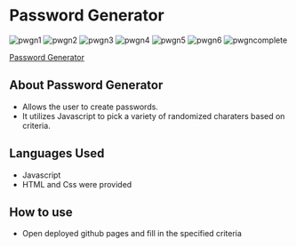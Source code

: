 # Password Generator

![pwgn1](https://user-images.githubusercontent.com/74930599/129494516-4b22f77d-e925-4e98-b413-adf10bdec4d7.jpg)
![pwgn2](https://user-images.githubusercontent.com/74930599/129494515-3e430ead-6c27-4705-9e3b-59d202e5a283.jpg)
![pwgn3](https://user-images.githubusercontent.com/74930599/129494511-151054b1-95b3-410e-a04f-e2f5607351bd.jpg)
![pwgn4](https://user-images.githubusercontent.com/74930599/129494505-592e7fee-ed58-42a7-93ef-266969defb4f.jpg)
![pwgn5](https://user-images.githubusercontent.com/74930599/129494491-2f05d94b-e0b6-41df-8e63-115ed4163438.jpg)
![pwgn6](https://user-images.githubusercontent.com/74930599/129494488-c469fbdb-d40d-48ba-9d1e-e9bde4881a15.jpg)
![pwgncomplete](https://user-images.githubusercontent.com/74930599/129494480-7096fcfc-e411-4655-8f02-27affb275271.jpg)

[Password Generator](https://taylor124.github.io/Password-Generator/)

## About Password Generator

* Allows the user to create passwords.
* It utilizes Javascript to pick a variety of randomized charaters based on criteria.

## Languages Used

* Javascript
* HTML and Css were provided

## How to use

* Open deployed github pages and fill in the specified criteria
